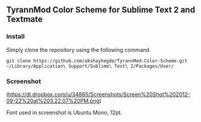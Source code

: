 ## TyrannMod Color Scheme for Sublime Text 2 and Textmate

### Install

Simply clone the repository using the following command

    git clone https://github.com/akshayhegde/TyrannMod-Color-Scheme.git ~/Library/Application\ Support/Sublime\ Text\ 2/Packages/User/

### Screenshot

(https://dl.dropbox.com/u/34865/Screenshots/Screen%20Shot%202012-09-22%20at%203.22.07%20PM.png)

Font used in screenshot is Ubuntu Mono, 12pt.

